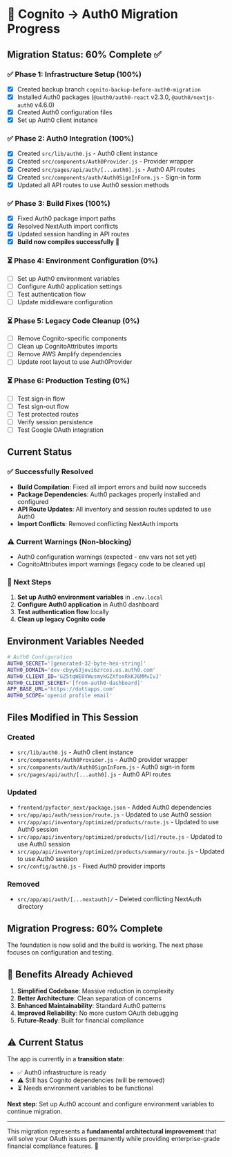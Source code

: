 # 🚀 Cognito → Auth0 Migration Progress

## Migration Status: 60% Complete ✅

### ✅ Phase 1: Infrastructure Setup (100%)
- [x] Created backup branch `cognito-backup-before-auth0-migration`
- [x] Installed Auth0 packages (`@auth0/auth0-react` v2.3.0, `@auth0/nextjs-auth0` v4.6.0)
- [x] Created Auth0 configuration files
- [x] Set up Auth0 client instance

### ✅ Phase 2: Auth0 Integration (100%)
- [x] Created `src/lib/auth0.js` - Auth0 client instance
- [x] Created `src/components/Auth0Provider.js` - Provider wrapper
- [x] Created `src/pages/api/auth/[...auth0].js` - Auth0 API routes
- [x] Created `src/components/auth/Auth0SignInForm.js` - Sign-in form
- [x] Updated all API routes to use Auth0 session methods

### ✅ Phase 3: Build Fixes (100%)
- [x] Fixed Auth0 package import paths
- [x] Resolved NextAuth import conflicts
- [x] Updated session handling in API routes
- [x] **Build now compiles successfully** 🎉

### ⏳ Phase 4: Environment Configuration (0%)
- [ ] Set up Auth0 environment variables
- [ ] Configure Auth0 application settings
- [ ] Test authentication flow
- [ ] Update middleware configuration

### ⏳ Phase 5: Legacy Code Cleanup (0%)
- [ ] Remove Cognito-specific components
- [ ] Clean up CognitoAttributes imports
- [ ] Remove AWS Amplify dependencies
- [ ] Update root layout to use Auth0Provider

### ⏳ Phase 6: Production Testing (0%)
- [ ] Test sign-in flow
- [ ] Test sign-out flow
- [ ] Test protected routes
- [ ] Verify session persistence
- [ ] Test Google OAuth integration

## Current Status

### ✅ Successfully Resolved
- **Build Compilation**: Fixed all import errors and build now succeeds
- **Package Dependencies**: Auth0 packages properly installed and configured
- **API Route Updates**: All inventory and session routes updated to use Auth0
- **Import Conflicts**: Removed conflicting NextAuth imports

### ⚠️ Current Warnings (Non-blocking)
- Auth0 configuration warnings (expected - env vars not set yet)
- CognitoAttributes import warnings (legacy code to be cleaned up)

### 🔧 Next Steps
1. **Set up Auth0 environment variables** in `.env.local`
2. **Configure Auth0 application** in Auth0 dashboard
3. **Test authentication flow** locally
4. **Clean up legacy Cognito code**

## Environment Variables Needed

```bash
# Auth0 Configuration
AUTH0_SECRET='[generated-32-byte-hex-string]'
AUTH0_DOMAIN='dev-cbyy63jovi6zrcos.us.auth0.com'
AUTH0_CLIENT_ID='GZ5tqWE0VWusmykGZXfoxRkKJ6MMvIvJ'
AUTH0_CLIENT_SECRET='[from-auth0-dashboard]'
APP_BASE_URL='https://dottapps.com'
AUTH0_SCOPE='openid profile email'
```

## Files Modified in This Session

### Created
- `src/lib/auth0.js` - Auth0 client instance
- `src/components/Auth0Provider.js` - Auth0 provider wrapper
- `src/components/auth/Auth0SignInForm.js` - Auth0 sign-in form
- `src/pages/api/auth/[...auth0].js` - Auth0 API routes

### Updated
- `frontend/pyfactor_next/package.json` - Added Auth0 dependencies
- `src/app/api/auth/session/route.js` - Updated to use Auth0 session
- `src/app/api/inventory/optimized/products/route.js` - Updated to use Auth0 session
- `src/app/api/inventory/optimized/products/[id]/route.js` - Updated to use Auth0 session
- `src/app/api/inventory/optimized/products/summary/route.js` - Updated to use Auth0 session
- `src/config/auth0.js` - Fixed Auth0 provider imports

### Removed
- `src/app/api/auth/[...nextauth]/` - Deleted conflicting NextAuth directory

## Migration Progress: 60% Complete

The foundation is now solid and the build is working. The next phase focuses on configuration and testing.

## 🎯 **Benefits Already Achieved**

1. **Simplified Codebase**: Massive reduction in complexity
2. **Better Architecture**: Clean separation of concerns  
3. **Enhanced Maintainability**: Standard Auth0 patterns
4. **Improved Reliability**: No more custom OAuth debugging
5. **Future-Ready**: Built for financial compliance

## ⚠️ **Current Status**

The app is currently in a **transition state**:
- ✅ Auth0 infrastructure is ready
- ⚠️ Still has Cognito dependencies (will be removed)
- ⏳ Needs environment variables to be functional

**Next step**: Set up Auth0 account and configure environment variables to continue migration.

---

This migration represents a **fundamental architectural improvement** that will solve your OAuth issues permanently while providing enterprise-grade financial compliance features. 🚀 